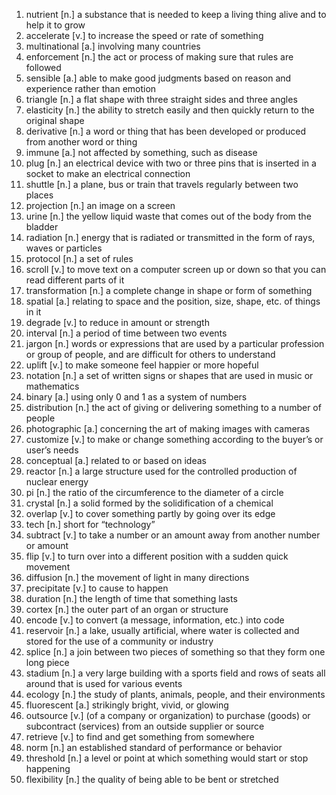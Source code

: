 1.  nutrient [n.] a substance that is needed to keep a living thing alive and to help it to grow
2.  accelerate [v.] to increase the speed or rate of something
3.  multinational [a.] involving many countries
4.  enforcement [n.] the act or process of making sure that rules are followed
5.  sensible [a.] able to make good judgments based on reason and experience rather than emotion
6.  triangle [n.] a flat shape with three straight sides and three angles
7.  elasticity [n.] the ability to stretch easily and then quickly return to the original shape
8.  derivative [n.] a word or thing that has been developed or produced from another word or thing
9.  immune [a.] not affected by something, such as disease
10.  plug [n.] an electrical device with two or three pins that is inserted in a socket to make an electrical connection
11.  shuttle [n.] a plane, bus or train that travels regularly between two places
12.  projection [n.] an image on a screen
13.  urine [n.] the yellow liquid waste that comes out of the body from the bladder
14.  radiation [n.] energy that is radiated or transmitted in the form of rays, waves or particles
15.  protocol [n.] a set of rules
16.  scroll [v.] to move text on a computer screen up or down so that you can read different parts of it
17.  transformation [n.] a complete change in shape or form of something
18.  spatial [a.] relating to space and the position, size, shape, etc. of things in it
19.  degrade [v.] to reduce in amount or strength
20.  interval [n.] a period of time between two events
21.  jargon [n.] words or expressions that are used by a particular profession or group of people, and are difficult for others to understand
22.  uplift [v.] to make someone feel happier or more hopeful
23.  notation [n.] a set of written signs or shapes that are used in music or mathematics
24.  binary [a.] using only 0 and 1 as a system of numbers
25.  distribution [n.] the act of giving or delivering something to a number of people
26.  photographic [a.] concerning the art of making images with cameras
27.  customize [v.] to make or change something according to the buyer’s or user’s needs
28.  conceptual [a.] related to or based on ideas
29.  reactor [n.] a large structure used for the controlled production of nuclear energy
30.  pi [n.] the ratio of the circumference to the diameter of a circle
31.  crystal [n.] a solid formed by the solidification of a chemical
32.  overlap [v.] to cover something partly by going over its edge
33.  tech [n.] short for “technology”
34.  subtract [v.] to take a number or an amount away from another number or amount
35.  flip [v.] to turn over into a different position with a sudden quick movement
36.  diffusion [n.] the movement of light in many directions
37.  precipitate [v.] to cause to happen
38.  duration [n.] the length of time that something lasts
39.  cortex [n.] the outer part of an organ or structure
40.  encode [v.] to convert (a message, information, etc.) into code
41.  reservoir [n.] a lake, usually artificial, where water is collected and stored for the use of a community or industry
42.  splice [n.] a join between two pieces of something so that they form one long piece
43.  stadium [n.] a very large building with a sports field and rows of seats all around that is used for various events
44.  ecology [n.] the study of plants, animals, people, and their environments
45.  fluorescent [a.] strikingly bright, vivid, or glowing
46.  outsource [v.] (of a company or organization) to purchase (goods) or subcontract (services) from an outside supplier or source
47.  retrieve [v.] to find and get something from somewhere
48.  norm [n.] an established standard of performance or behavior
49.  threshold [n.] a level or point at which something would start or stop happening
50.  flexibility [n.] the quality of being able to be bent or stretched
